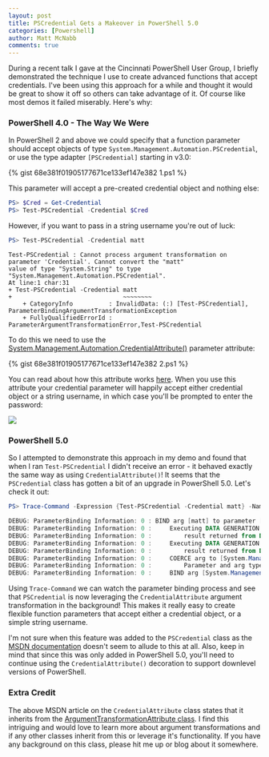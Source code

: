```yaml
---
layout: post
title: PSCredential Gets a Makeover in PowerShell 5.0
categories: [Powershell]
author: Matt McNabb
comments: true
---
```


[CredentialAttribute]: https://msdn.microsoft.com/en-us/library/system.management.automation.credentialattribute(v=vs.85).aspx
[CredAttrExplain]: https://msdn.microsoft.com/en-us/library/ee857074(v=vs.85).aspx
[ArgTransform]: https://msdn.microsoft.com/en-us/library/system.management.automation.argumenttransformationattribute(v=vs.85).aspx
[PopUp]: /assets/media/CredAttrPopUp.png
[PSCredential]: https://msdn.microsoft.com/en-us/library/system.management.automation.pscredential%28v=vs.85%29.aspx?f=255&MSPPError=-2147217396

During a recent talk I gave at the Cincinnati PowerShell User Group, I briefly demonstrated the technique I use to create advanced functions that accept credentials. I've been using this approach for a while and thought it would be great to show it off so others can take advantage of it. Of course like most demos it failed miserably. Here's why:

### PowerShell 4.0 - The Way We Were

In PowerShell 2 and above we could specify that a function parameter should accept objects of type `System.Management.Automation.PSCredential`, or use the type adapter `[PSCredential]` starting in v3.0:

{% gist 68e381f01905177671ce133ef147e382 1.ps1 %}

This parameter will accept a pre-created credential object and nothing else:

```powershell
PS> $Cred = Get-Credential
PS> Test-PSCredential -Credential $Cred
```

However, if you want to pass in a string username you're out of luck:

```powershell
PS> Test-PSCredential -Credential matt
```

```console
Test-PSCredential : Cannot process argument transformation on parameter 'Credential'. Cannot convert the "matt"
value of type "System.String" to type "System.Management.Automation.PSCredential".
At line:1 char:31
+ Test-PSCredential -Credential matt
+                               ~~~~~~~~
    + CategoryInfo          : InvalidData: (:) [Test-PSCredential], ParameterBindingArgumentTransformationException
    + FullyQualifiedErrorId : ParameterArgumentTransformationError,Test-PSCredential
```

To do this we need to use the [System.Management.Automation.CredentialAttribute()][CredentialAttribute] parameter attribute:

{% gist 68e381f01905177671ce133ef147e382 2.ps1 %}

You can read about how this attribute works [here][CredAttrExplain]. When you use this attribute your credential parameter will happily accept either credential object or a string username, in which case you'll be prompted to enter the password:

![][PopUp]

### PowerShell 5.0

So I attempted to demonstrate this approach in my demo and found that when I ran `Test-PSCredential` I didn't receive an error - it behaved exactly the same way as using `CredentialAttribute()`! It seems that the `PSCredential` class has gotten a bit of an upgrade in PowerShell 5.0. Let's check it out:

```powershell
PS> Trace-Command -Expression {Test-PSCredential -Credential matt} -Name ParameterBinding -PSHost

DEBUG: ParameterBinding Information: 0 : BIND arg [matt] to parameter [Credential]
DEBUG: ParameterBinding Information: 0 :     Executing DATA GENERATION metadata: [System.Management.Automation.CredentialAttribute]
DEBUG: ParameterBinding Information: 0 :         result returned from DATA GENERATION: System.Management.Automation.PSCredential
DEBUG: ParameterBinding Information: 0 :     Executing DATA GENERATION metadata: [System.Management.Automation.ArgumentTypeConverterAttribute]
DEBUG: ParameterBinding Information: 0 :         result returned from DATA GENERATION: System.Management.Automation.PSCredential
DEBUG: ParameterBinding Information: 0 :     COERCE arg to [System.Management.Automation.PSCredential]
DEBUG: ParameterBinding Information: 0 :         Parameter and arg types the same, no coercion is needed.
DEBUG: ParameterBinding Information: 0 :     BIND arg [System.Management.Automation.PSCredential] to param [Credential] SUCCESSFUL
```

Using `Trace-Command` we can watch the parameter binding process and see that `PSCredential` is now leveraging the `CredentialAttribute` argument transformation in the background! This makes it really easy to create flexible function parameters that accept either a credential object, or a simple string username.

I'm not sure when this feature was added to the `PSCredential` class as the [MSDN documentation][PSCredential] doesn't seem to allude to this at all. Also, keep in mind that since this was only added in PowerShell 5.0, you'll need to continue using the `CredentialAttribute()` decoration to support downlevel versions of PowerShell.

### Extra Credit
The above MSDN article on the `CredentialAttribute` class states that it inherits from the [ArgumentTransformationAttribute class][ArgTransform]. I find this intriguing and would love to learn more about argument transformations and if any other classes inherit from this or leverage it's functionality. If you have any background on this class, please hit me up or blog about it somewhere.